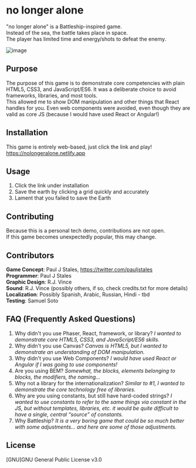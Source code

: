 # no longer alone

"no longer alone" is a Battleship-inspired game.  
Instead of the sea, the battle takes place in space.  
The player has limited time and energy/shots to defeat the enemy.

![image](https://user-images.githubusercontent.com/31250302/115094006-0b0efe80-9eea-11eb-9ea6-3ef84de2efa4.png)

## Purpose

The purpose of this game is to demonstrate core competencies with plain HTML5, CSS3, and JavaScript/ES6.
It was a deliberate choice to avoid frameworks, libraries, and most tools.  
This allowed me to show DOM manipulation and other things that React handles for you.
Even web components were avoided, even though they are valid as core JS (because I would have used React or Angular!)

## Installation

This game is entirely web-based, just click the link and play!  
https://nolongeralone.netlify.app

## Usage

1. Click the link under installation
2. Save the earth by clicking a grid quickly and accurately
3. Lament that you failed to save the Earth

## Contributing

Because this is a personal tech demo, contributions are not open.  
If this game becomes unexpectedly popular, this may change.

## Contributors

**Game Concept**: Paul J Stales, https://twitter.com/pauljstales  
**Programmer**: Paul J Stales  
**Graphic Design**: R.J. Vince  
**Sound**: R.J. Vince (possibly others, if so, check credits.txt for more details)  
**Localization**: Possibly Spanish, Arabic, Russian, Hindi - tbd  
**Testing**: Samuel Soto

## FAQ (Frequently Asked Questions)
1. Why didn't you use Phaser, React, framework, or library? *I wanted to demonstrate core HTML5, CSS3, and JavaScript/ES6 skills.*
2. Why didn't you use Canvas? *Canvas is HTML5, but I wanted to demonstrate an understanding of DOM manipulation.*
3. Why didn't you use Web Components? *I would have used React or Angular if I was going to use components!*
4. Are you using BEM? *Somewhat, the blocks, elements belonging to blocks, the modifiers, the naming…*
5. Why not a library for the internationalization? *Similar to #1, I wanted to demonstrate the core technology free of libraries.*
6. Why are you using constants, but still have hard-coded strings? *I wanted to use constants to refer to the same things via constant in the JS, but without templates, libraries, etc. it would be quite difficult to have a single, central “source” of constants.*
7. Why Battleship? *It is a very boring game that could be so much better with some adjustments… and here are some of those adjustments.*
## License

[GNU]GNU General Public License v3.0
